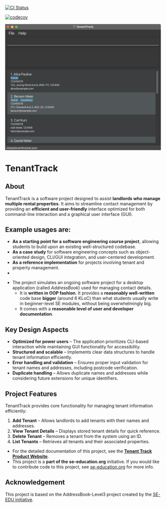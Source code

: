 [![CI Status](https://github.com/se-edu/addressbook-level3/workflows/Java%20CI/badge.svg)](https://github.com/se-edu/addressbook-level3/actions)

[![codecov](https://codecov.io/gh/AY2425S2-CS2103T-W12-1/tp/graph/badge.svg?token=7NLRRXNVQP)](https://codecov.io/gh/AY2425S2-CS2103T-W12-1/tp)

![Ui](docs/images/Ui.png)


# TenantTrack 

## About
TenantTrack is a software project designed to assist **landlords who manage multiple rental properties**. It aims to streamline contact management by providing an **efficient and user-friendly** interface optimized for both command-line interaction and a graphical user interface (GUI).<br>
  
## Example usages are:
- **As a starting point for a software engineering course project**, allowing students to build upon an existing well-structured codebase.
- **As a case study** for software engineering concepts such as object-oriented design, CLI/GUI integration, and user-centered development.
- **As a reference implementation** for projects involving tenant and property management.
- 
* The project simulates an ongoing software project for a desktop application (called _AddressBook_) used for managing contact details.
  * It is **written in OOP fashion**. It provides a **reasonably well-written** code base **bigger** (around 6 KLoC) than what students usually write in beginner-level SE modules, without being overwhelmingly big.
  * It comes with a **reasonable level of user and developer documentation**.

## Key Design Aspects

- **Optimized for power users** – The application prioritizes CLI-based interaction while maintaining GUI functionality for accessibility.
- **Structured and scalable** – Implements clear data structures to handle tenant information efficiently.
- **Error handling and validation** – Ensures proper input validation for tenant names and addresses, including postcode verification.
- **Duplicate handling** – Allows duplicate names and addresses while considering future extensions for unique identifiers.
 
## Project Features
TenantTrack provides core functionality for managing tenant information efficiently:

1. **Add Tenant** – Allows landlords to add tenants with their names and addresses.
2. **View Tenant Details** – Displays stored tenant details for quick reference.
3. **Delete Tenant** – Removes a tenant from the system using an ID.
4. **List Tenants** – Retrieves all tenants and their associated properties.

* For the detailed documentation of this project, see the **[Tenant Track Product Website](https://se-education.org/addressbook-level3)**.
* This project is a **part of the se-education.org** initiative. If you would like to contribute code to this project, see [se-education.org](https://se-education.org/#contributing-to-se-edu) for more info.

## Acknowledgement
This project is based on the AddressBook-Level3 project created by the [SE-EDU initiative](https://se-education.org).
